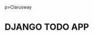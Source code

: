 p>Clarusway<img align="right"
  src="https://secure.meetupstatic.com/photos/event/3/1/b/9/600_488352729.jpeg"  width="15px"></p>

# DJANGO TODO APP

<!-- ## GO TO NETLIFY ➡ https://react-project-recipe-application.netlify.app/ -->

<!-- <p><img align="center" alt="gif" src="./src/assets/recipe-app.gif" width="500" height="320" /></p> -->
